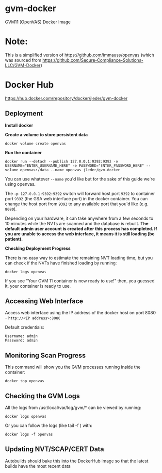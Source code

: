# gvm-docker
GVM11 (OpenVAS) Docker Image

# Note:
This is a simplified version of https://github.com/immauss/openvas (which was sourced from https://github.com/Secure-Compliance-Solutions-LLC/GVM-Docker)

# Docker Hub
https://hub.docker.com/repository/docker/jleder/gvm-docker

## Deployment

**Install docker**

**Create a volume to store persistent data**
```shell
docker volume create openvas
```

**Run the container**
```shell
docker run --detach --publish 127.0.0.1:9392:9392 -e USERNAME="ENTER_USERNAME_HERE" -e PASSWORD="ENTER_PASSWORD_HERE" --volume openvas:/data --name openvas jleder/gvm-docker
```
You can use whatever `--name` you'd like but for the sake of this guide we're using openvas.

The `-p 127.0.0.1:9392:9392` switch will forward host port `9392` to container port `9392` (the GSA web interface port) in the docker container.
You can change the host port from `9392` to any available port that you'd like (e.g. `8080`).

Depending on your hardware, it can take anywhere from a few seconds to 10 minutes while the NVTs are scanned and the database is rebuilt. **The default admin user account is created after this process has completed. If you are unable to access the web interface, it means it is still loading (be patient).**

**Checking Deployment Progress**

There is no easy way to estimate the remaining NVT loading time, but you can check if the NVTs have finished loading by running:
```
docker logs openvas
```

If you see "Your GVM 11 container is now ready to use!" then, you guessed it, your container is ready to use.

## Accessing Web Interface

Access web interface using the IP address of the docker host on port 8080 - `http://<IP address>:8080`

Default credentials:
```
Username: admin
Password: admin
```

## Monitoring Scan Progress

This command will show you the GVM processes running inside the container:
```
docker top openvas
```

## Checking the GVM Logs

All the logs from /usr/local/var/log/gvm/* can be viewed by running:
```
docker logs openvas
```
Or you can follow the logs (like tail -f ) with:
```
docker logs -f openvas
```

## Updating NVT/SCAP/CERT Data
Autobuilds should bake this into the DockerHub image so that the latest builds have the most recent data
